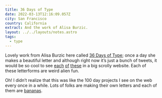 ```yaml
---
title: 36 Days of Type
date: 2022-03-13T12:16:09.057Z
city: San Francisco
country: California
extract: And the work of Alisa Burzic.
layout: ../../layouts/notes.astro
tags:
  - type
---
```

Lovely work from Alisa Burzic here called [36 Days of Type](https://twitter.com/burzic_alisa/status/1502907342144548866); once a day she makes a beautiful letter and although right now it’s just a bunch of tweets, it would be so cool to see [each](https://twitter.com/burzic_alisa/status/1500823324389163018) [of](https://twitter.com/burzic_alisa/status/1501199799097376770) [these](https://twitter.com/burzic_alisa/status/1501513430662107136) in a big scrolly website. Each of these letterforms are weird alien fun. 

Oh! I didn’t realize that this was like the 100 day projects I see on the web every once in a while. Lots of folks are making their own letters and each of them are [bananas](https://twitter.com/hashtag/36daysoftype?src=hashtag_click).    